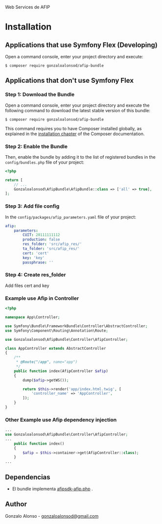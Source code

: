 Web Services de AFIP

Installation
============

Applications that use Symfony Flex (Developing)
-----------------------------------------------

Open a command console, enter your project directory and execute:

```console
$ composer require gonzaloalonsod/afip-bundle
```

Applications that don't use Symfony Flex
----------------------------------------

### Step 1: Download the Bundle

Open a command console, enter your project directory and execute the
following command to download the latest stable version of this bundle:

```console
$ composer require gonzaloalonsod/afip-bundle
```

This command requires you to have Composer installed globally, as explained
in the [installation chapter](https://getcomposer.org/doc/00-intro.md)
of the Composer documentation.

### Step 2: Enable the Bundle

Then, enable the bundle by adding it to the list of registered bundles
in the `config/bundles.php` file of your project:

```php
<?php

return [
    // ...
    Gonzaloalonsod\AfipBundle\AfipBundle::class => ['all' => true],
];

```

### Step 3: Add file config

In the `config/packages/afip_parameters.yaml` file of your project:

```yaml
afip:
    parameters:
        CUIT: 20111111112
        production: false
        res_folder: 'src/afip_res/'
        ta_folder: 'src/afip_res/'
        cert: 'cert'
        key: 'key'
        passphrase: ''


```

### Step 4: Create res_folder

Add files cert and key

### Example use Afip in Controller
```php
<?php

namespace App\Controller;

use Symfony\Bundle\FrameworkBundle\Controller\AbstractController;
use Symfony\Component\Routing\Annotation\Route;

use Gonzaloalonsod\AfipBundle\Controller\AfipController;

class AppController extends AbstractController
{
    /**
     * @Route("/app", name="app")
     */
    public function index(AfipController $afip)
    {
        dump($afip->getWS());

        return $this->render('app/index.html.twig', [
            'controller_name' => 'AppController',
        ]);
    }
}

```
### Other Example use Afip dependency injection
```php
...
use Gonzaloalonsod\AfipBundle\Controller\AfipController;
...
    public function index()
    {
        $afip = $this->container->get(AfipController::class);
    }
...
```

## Dependencias
- El bundle implementa [afipsdk-afip.php](https://github.com/afipsdk/afip.php) .

## Author
Gonzalo Alonso - gonzaloalonsod@gmail.com
